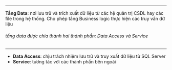 ---
<b>Tầng Data</b>: nơi lưu trữ và trích xuất dữ liệu từ các hệ quản trị CSDL hay các file trong hệ thống. Cho phép tầng Business logic thực hiện các truy vấn dữ liệu<br>
###### tầng data được chia thành hai thành phần: Data Access và Service

 ---
 - <b>Data Access</b>: chịu trách nhiệm lưu trữ và truy xuất dữ liệu từ SQL Server
 - <b>Service</b>: tương tác với các thành phần bên ngoài
 